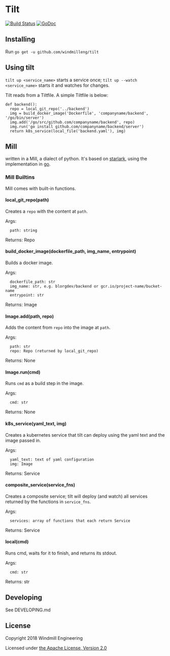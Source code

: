 # Tilt

[![Build Status](https://circleci.com/gh/windmilleng/tilt/tree/master.svg?style=shield)](https://circleci.com/gh/windmilleng/tilt)
[![GoDoc](https://godoc.org/github.com/windmilleng/tilt?status.svg)](https://godoc.org/github.com/windmilleng/tilt)

## Installing
Run `go get -u github.com/windmilleng/tilt`

## Using tilt
`tilt up <service_name>` starts a service once; `tilt up --watch <service_name>` starts it and watches for changes.

Tilt reads from a Tiltfile. A simple Tiltfile is below:
```
def backend():
  repo = local_git_repo('../backend')
  img = build_docker_image('Dockerfile', 'companyname/backend', '/go/bin/server')
  img.add('/go/src/github.com/companyname/backend', repo)
  img.run('go install github.com/companyname/backend/server')
  return k8s_service(local_file('backend.yaml'), img)
```

## Mill
written in a Mill, a dialect of python. It's based on [starlark](https://github.com/bazelbuild/starlark), using the implementation in [go](https://github.com/google/skylark).

### Mill Builtins
Mill comes with built-in functions.

#### local_git_repo(path)
Creates a `repo` with the content at `path`.

Args:
```
  path: string
```
Returns: Repo

#### build_docker_image(dockerfile_path, img_name, entrypoint)
Builds a docker image.

Args:
```
  dockerfile_path: str
  img_name: str, e.g. blorgdev/backend or gcr.io/project-name/bucket-name
  entrypoint: str
```
Returns: Image

#### Image.add(path, repo)
Adds the content from `repo` into the image at `path`.

Args:
```
  path: str
  repo: Repo (returned by local_git_repo)
```
Returns: None

#### Image.run(cmd)
Runs `cmd` as a build step in the image.

Args:
```
  cmd: str
```
Returns: None

#### k8s_service(yaml_text, img)
Creates a kubernetes service that tilt can deploy using the yaml text and the image passed in.

Args:
```
  yaml_text: text of yaml configuration
  img: Image
```
Returns: Service

#### composite_service(service_fns)
Creates a composite service; tilt will deploy (and watch) all services returned by the functions in `service_fns`.

Args:
```
  services: array of functions that each return Service
```
Returns: Service

#### local(cmd)
Runs cmd, waits for it to finish, and returns its stdout.

Args:
```
  cmd: str
```
Returns: str

## Developing
See DEVELOPING.md

## License
Copyright 2018 Windmill Engineering

Licensed under [the Apache License, Version 2.0](LICENSE)

